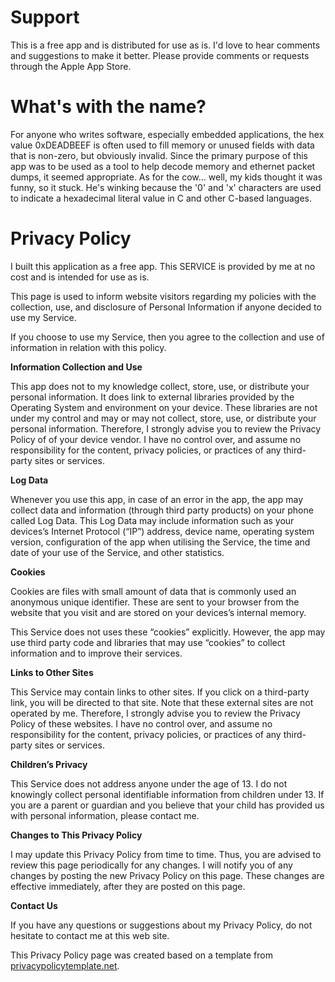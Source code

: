 <html>
<body>
<h1>Support</h1>
<p>This is a free app and is distributed for use as is.  I'd love to hear comments and suggestions
    to make it better.  Please provide comments or requests through the Apple App Store.</p>
<h1>What's with the name?</h1>
<p>For anyone who writes software, especially embedded applications, the hex value 0xDEADBEEF is 
    often used to fill memory or unused fields with data that is non-zero, but obviously invalid.  
    Since the primary purpose of this app was to be used as a tool to help decode memory and ethernet
    packet dumps, it seemed appropriate.  As for the cow... well, my kids thought it was funny, 
    so it stuck.  He's winking because the '0' and 'x' characters are used to indicate a hexadecimal
    literal value in C and other C-based languages.</p>
<h1>Privacy Policy</h1>
<p>I built this application as a free app. This SERVICE is provided by me at no cost and is intended
    for use as is.</p>
<p>This page is used to inform website visitors regarding my policies with the collection, use, and
    disclosure of Personal Information if anyone decided to use my Service.</p>
<p>If you choose to use my Service, then you agree to the collection and use of information in 
    relation with this policy.</p>

<p><strong>Information Collection and Use</strong></p>
<p>This app does not to my knowledge collect, store, use, or distribute your personal information.  
    It does link to external libraries provided by the Operating System and environment on your device.  
    These libraries are not under my control and may or may not collect, store, use, or distribute your 
    personal information.  Therefore, I strongly advise you to review the Privacy Policy of of your 
    device vendor. I have no control over, and assume no responsibility for the content, privacy 
    policies, or practices of any third-party sites or services.</p>

<p><strong>Log Data</strong></p>
<p>Whenever you use this app, in case of an error in the app, the app may collect
    data and information (through third party products) on your phone called Log Data. This Log Data
    may include information such as your devices’s Internet Protocol (“IP”) address, device name,
    operating system version, configuration of the app when utilising the Service, the time and date
    of your use of the Service, and other statistics.</p>

<p><strong>Cookies</strong></p>
<p>Cookies are files with small amount of data that is commonly used an anonymous unique identifier.
    These are sent to your browser from the website that you visit and are stored on your devices’s
    internal memory.</p>
<p>This Service does not uses these “cookies” explicitly. However, the app may use third party code
    and libraries that may use “cookies” to collect information and to improve their services.</p>

<p><strong>Links to Other Sites</strong></p>
<p>This Service may contain links to other sites. If you click on a third-party link, you will be
    directed to that site. Note that these external sites are not operated by me. Therefore, I
    strongly advise you to review the Privacy Policy of these websites. I have no control over, and
    assume no responsibility for the content, privacy policies, or practices of any third-party
    sites or services.</p>

<p><strong>Children’s Privacy</strong></p>
<p>This Service does not address anyone under the age of 13. I do not knowingly collect personal
    identifiable information from children under 13. If you are a parent or guardian and you believe
    that your child has provided us with personal information, please contact me.</p>

<p><strong>Changes to This Privacy Policy</strong></p>
<p>I may update this Privacy Policy from time to time. Thus, you are advised to review this page
    periodically for any changes. I will notify you of any changes by posting the new Privacy Policy
    on this page. These changes are effective immediately, after they are posted on this page.</p>

<p><strong>Contact Us</strong></p>
<p>If you have any questions or suggestions about my Privacy Policy, do not hesitate to contact me at this web site.</p>
<p>This Privacy Policy page was created based on a template from <a href="https://privacypolicytemplate.net"
                                              target="_blank">privacypolicytemplate.net</a>.</p>
</body>
</html>
